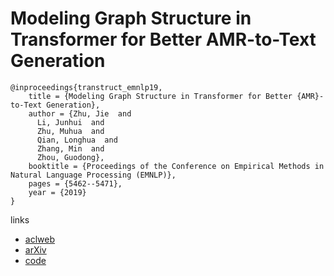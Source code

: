 # Modeling Graph Structure in Transformer for Better AMR-to-Text Generation

```
@inproceedings{transtruct_emnlp19,
    title = {Modeling Graph Structure in Transformer for Better {AMR}-to-Text Generation},
    author = {Zhu, Jie  and
      Li, Junhui  and
      Zhu, Muhua  and
      Qian, Longhua  and
      Zhang, Min  and
      Zhou, Guodong},
    booktitle = {Proceedings of the Conference on Empirical Methods in Natural Language Processing (EMNLP)},
    pages = {5462--5471},
    year = {2019}
}
```

links
- [aclweb](https://www.aclweb.org/anthology/D19-1548/)
- [arXiv](https://arxiv.org/abs/1909.00136)
- [code](https://github.com/Amazing-J/structural-transformer)
